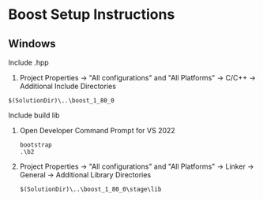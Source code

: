 # Boost Setup Instructions

## Windows

Include .hpp  
1) Project Properties -> "All configurations" and "All Platforms" -> C/C++ -> Additional Include Directories  
```
$(SolutionDir)\..\boost_1_80_0 
```

Include build lib  
1) Open Developer Command Prompt for VS 2022
   ```
   bootstrap
   .\b2
   ```
2) Project Properties -> "All configurations" and "All Platforms" -> Linker -> General -> Additional Library Directories
   ```
   $(SolutionDir)\..\boost_1_80_0\stage\lib
   ```

